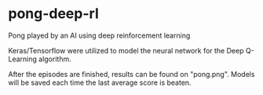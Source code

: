 # pong-deep-rl
Pong played by an AI using deep reinforcement learning

Keras/Tensorflow were utilized to model the neural network for the Deep Q-Learning algorithm.

After the episodes are finished, results can be found on "pong.png".
Models will be saved each time the last average score is beaten.
